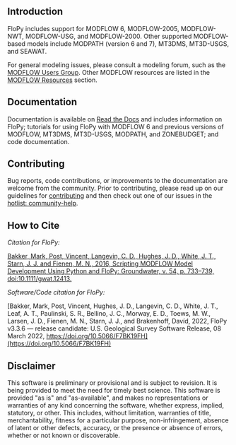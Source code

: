 Introduction
-----------------------------------------------

FloPy includes support for MODFLOW 6, MODFLOW-2005, MODFLOW-NWT, MODFLOW-USG, and MODFLOW-2000. Other supported MODFLOW-based models include MODPATH (version 6 and 7), MT3DMS, MT3D-USGS, and SEAWAT.

For general modeling issues, please consult a modeling forum, such as the [MODFLOW Users Group](https://groups.google.com/forum/#!forum/modflow).  Other MODFLOW resources are listed in the [MODFLOW Resources](https://github.com/modflowpy/flopy#modflow-resources) section.


Documentation
-----------------------------------------------

Documentation is available on [Read the Docs](https://flopy.readthedocs.io)
and includes information on FloPy; tutorials for using FloPy with MODFLOW 6
and previous versions of MODFLOW, MT3DMS, MT3D-USGS, MODPATH, and ZONEBUDGET;
and code documentation.


Contributing
------------------------------------------------

Bug reports, code contributions, or improvements to the documentation are welcome from the community. Prior to contributing, please read up on our guidelines for [contributing](https://github.com/modflowpy/flopy/blob/develop/CONTRIBUTING.md) and then check out one of our issues in the [hotlist: community-help](https://github.com/modflowpy/flopy/labels/hotlist%3A%20community%20help).


How to Cite
-----------------------------------------------

*Citation for FloPy:*

[Bakker, Mark, Post, Vincent, Langevin, C. D., Hughes, J. D., White, J. T., Starn, J. J. and Fienen, M. N., 2016, Scripting MODFLOW Model Development Using Python and FloPy: Groundwater, v. 54, p. 733–739, doi:10.1111/gwat.12413.](https://doi.org/10.1111/gwat.12413)

*Software/Code citation for FloPy:*

[Bakker, Mark, Post, Vincent, Hughes, J. D., Langevin, C. D., White, J. T., Leaf, A. T., Paulinski, S. R., Bellino, J. C., Morway, E. D., Toews, M. W., Larsen, J. D., Fienen, M. N., Starn, J. J., and Brakenhoff, Davíd, 2022, FloPy v3.3.6 &mdash; release candidate: U.S. Geological Survey Software Release, 08 March 2022, https://doi.org/10.5066/F7BK19FH](https://doi.org/10.5066/F7BK19FH)


Disclaimer
----------

This software is preliminary or provisional and is subject to revision. It is 
being provided to meet the need for timely best science. This software is 
provided "as is" and "as-available", and makes no representations or warranties 
of any kind concerning the software, whether express, implied, statutory, or 
other. This includes, without limitation, warranties of title, 
merchantability, fitness for a particular purpose, non-infringement, absence 
of latent or other defects, accuracy, or the presence or absence of errors, 
whether or not known or discoverable.

